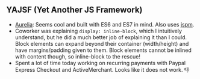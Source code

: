 YAJSF (Yet Another JS Framework)
-------------------------------

* [Aurelia](http://aurelia.io): Seems cool and built with ES6 and ES7 in mind. Also uses [jspm](http://jspm.io).
* Coworker was explaining `display: inline-block`, which I intuitively understand, but he did a much better job of explaining it than I could. Block elements can expand beyond their container (width/height) and have margins/padding given to them. Block elements cannot be inlined with content though, so inline-block to the rescue!
* Spent a lot of time today working on recurring payments with  Paypal Express Checkout and ActiveMerchant. Looks like it does not work. :-1:

